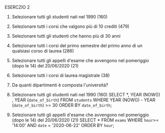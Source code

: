 ESERCZIO 2

1. Selezionare tutti gli studenti nati nel 1990 (160)
2. Selezionare tutti i corsi che valgono più di 10 crediti (479)
3. Selezionare tutti gli studenti che hanno più di 30 anni
4. Selezionare tutti i corsi del primo semestre del primo anno di un qualsiasi corso di
laurea (286)
5. Selezionare tutti gli appelli d'esame che avvengono nel pomeriggio (dopo le 14) del
20/06/2020 (21)
6. Selezionare tutti i corsi di laurea magistrale (38)
7. Da quanti dipartimenti è composta l'università? 

1. Selezionare tutti gli studenti nati nel 1990 (160)
SELECT *, YEAR (NOW()) , YEAR (`date_of_birth`) FROM `students` WHERE YEAR (NOW()) - YEAR (`date_of_birth`) >= 30 ORDER BY `date_of_birth`;


5. Selezionare tutti gli appelli d'esame che avvengono nel pomeriggio (dopo le 14) del
20/06/2020 (21)
SELECT * FROM `exams` WHERE `hour`>= '14:00' AND `date` = '2020-06-22' ORDER BY `hour`;